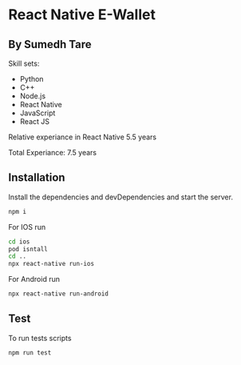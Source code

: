 # React Native E-Wallet
## By Sumedh Tare

Skill sets: 
- Python
- C++ 
- Node.js 
- React Native
- JavaScript
- React JS

Relative experiance in React Native 5.5 years

Total Experiance: 7.5 years

## Installation

Install the dependencies and devDependencies and start the server.

```sh
npm i
```
 For IOS run
 ```sh
cd ios
pod isntall
cd ..
npx react-native run-ios
```
  For Android run
 ```sh
npx react-native run-android
```

## Test
To run tests scripts
 ```sh
npm run test
```